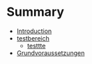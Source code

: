 # Summary

* [Introduction](README.md)
* [testbereich](testbereich.md)
   * [testtte](testtte.md)
* [Grundvoraussetzungen](grundvoraussetzungen.md)

